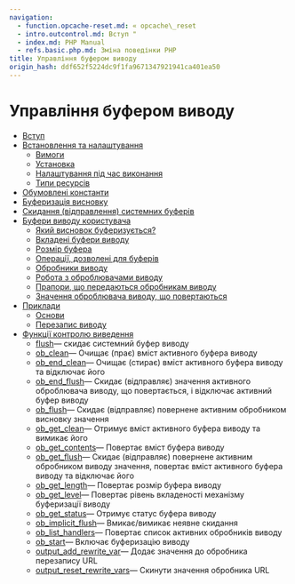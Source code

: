 ```yaml
---
navigation:
  - function.opcache-reset.md: « opcache\_reset
  - intro.outcontrol.md: Вступ "
  - index.md: PHP Manual
  - refs.basic.php.md: Зміна поведінки PHP
title: Управління буфером виводу
origin_hash: ddf652f5224dc9f1fa9671347921941ca401ea50
---
```

# Управління буфером виводу

-   [Вступ](intro.outcontrol.md)
-   [Встановлення та налаштування](outcontrol.setup.md)
    -   [Вимоги](outcontrol.requirements.md)
    -   [Установка](outcontrol.installation.md)
    -   [Налаштування під час виконання](outcontrol.configuration.md)
    -   [Типи ресурсів](outcontrol.resources.md)
-   [Обумовлені константи](outcontrol.constants.md)
-   [Буферизація висновку](outcontrol.output-buffering.md)
-   [Скидання (відправлення) системних буферів](outcontrol.flushing-system-buffers.md)
-   [Буфери виводу користувача](outcontrol.user-level-output-buffers.md)
    -   [Який висновок буферизується?](outcontrol.what-output-is-buffered.md)
    -   [Вкладені буфери виводу](outcontrol.nesting-output-buffers.md)
    -   [Розмір буфера](outcontrol.buffer-size.md)
    -   [Операції, дозволені для буферів](outcontrol.operations-on-buffers.md)
    -   [Обробники виводу](outcontrol.output-handlers.md)
    -   [Робота з оброблювачами виводу](outcontrol.working-with-output-handlers.md)
    -   [Прапори, що передаються обробникам виводу](outcontrol.flags-passed-to-output-handlers.md)
    -   [Значення оброблювача виводу, що повертаються](outcontrol.output-handler-return-values.md)
-   [Приклади](outcontrol.examples.md)
    -   [Основи](outcontrol.examples.basic.md)
    -   [Перезапис виводу](outcontrol.examples.rewrite.md)
-   [Функції контролю виведення](ref.outcontrol.md)
    -   [flush](function.flush.md)— скидає системний буфер виводу
    -   [ob\_clean](function.ob-clean.md)— Очищає (прає) вміст активного буфера виводу
    -   [ob\_end\_clean](function.ob-end-clean.md)— Очищає (стирає) вміст активного буфера виводу та відключає його
    -   [ob\_end\_flush](function.ob-end-flush.md)— Скидає (відправляє) значення активного оброблювача виводу, що повертається, і відключає активний буфер виводу
    -   [ob\_flush](function.ob-flush.md)— Скидає (відправляє) повернене активним обробником висновку значення
    -   [ob\_get\_clean](function.ob-get-clean.md)— Отримує вміст активного буфера виводу та вимикає його
    -   [ob\_get\_contents](function.ob-get-contents.md)— Повертає вміст буфера виводу
    -   [ob\_get\_flush](function.ob-get-flush.md)— Скидає (відправляє) повернене активним обробником виводу значення, повертає вміст активного буфера виводу та відключає його
    -   [ob\_get\_length](function.ob-get-length.md)— Повертає розмір буфера виводу
    -   [ob\_get\_level](function.ob-get-level.md)— Повертає рівень вкладеності механізму буферизації виводу
    -   [ob\_get\_status](function.ob-get-status.md)— Отримує статус буфера виводу
    -   [ob\_implicit\_flush](function.ob-implicit-flush.md)— Вмикає/вимикає неявне скидання
    -   [ob\_list\_handlers](function.ob-list-handlers.md)— Повертає список активних обробників виводу
    -   [ob\_start](function.ob-start.md)— Включає буферизацію виводу
    -   [output\_add\_rewrite\_var](function.output-add-rewrite-var.md)— Додає значення до обробника перезапису URL
    -   [output\_reset\_rewrite\_vars](function.output-reset-rewrite-vars.md)— Скинути значення обробника URL
